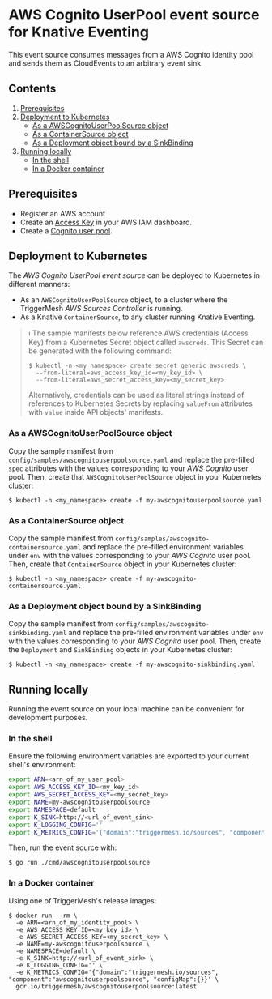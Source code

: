 # AWS Cognito UserPool event source for Knative Eventing

This event source consumes messages from a AWS Cognito identity pool and sends them as CloudEvents to an arbitrary event
sink.

## Contents

1. [Prerequisites](#prerequisites)
1. [Deployment to Kubernetes](#deployment-to-kubernetes)
   * [As a AWSCognitoUserPoolSource object](#as-a-awscognitouserpoolsource-object)
   * [As a ContainerSource object](#as-a-containersource-object)
   * [As a Deployment object bound by a SinkBinding](#as-a-deployment-object-bound-by-a-sinkbinding)
1. [Running locally](#running-locally)
   * [In the shell](#in-the-shell)
   * [In a Docker container](#in-a-docker-container)

## Prerequisites

* Register an AWS account
* Create an [Access Key][doc-accesskey] in your AWS IAM dashboard.
* Create a [Cognito user pool][doc-cognito-user-pool].

## Deployment to Kubernetes

The _AWS Cognito UserPool event source_ can be deployed to Kubernetes in different manners:

* As an `AWSCognitoUserPoolSource` object, to a cluster where the TriggerMesh _AWS Sources Controller_ is running.
* As a Knative `ContainerSource`, to any cluster running Knative Eventing.

> :information_source: The sample manifests below reference AWS credentials (Access Key) from a Kubernetes Secret object
> called `awscreds`. This Secret can be generated with the following command:
>
> ```console
> $ kubectl -n <my_namespace> create secret generic awscreds \
>   --from-literal=aws_access_key_id=<my_key_id> \
>   --from-literal=aws_secret_access_key=<my_secret_key>
> ```
>
> Alternatively, credentials can be used as literal strings instead of references to Kubernetes Secrets by replacing
> `valueFrom` attributes with `value` inside API objects' manifests.

### As a AWSCognitoUserPoolSource object

Copy the sample manifest from `config/samples/awscognitouserpoolsource.yaml` and replace the pre-filled `spec` attributes
with the values corresponding to your _AWS Cognito_ user pool. Then, create that `AWSCognitoUserPoolSource` object in
your Kubernetes cluster:

```console
$ kubectl -n <my_namespace> create -f my-awscognitouserpoolsource.yaml
```

### As a ContainerSource object

Copy the sample manifest from `config/samples/awscognito-containersource.yaml` and replace the pre-filled environment
variables under `env` with the values corresponding to your _AWS Cognito_ user pool. Then, create that
`ContainerSource` object in your Kubernetes cluster:

```console
$ kubectl -n <my_namespace> create -f my-awscognito-containersource.yaml
```

### As a Deployment object bound by a SinkBinding

Copy the sample manifest from `config/samples/awscognito-sinkbinding.yaml` and replace the pre-filled environment
variables under `env` with the values corresponding to your _AWS Cognito_ user pool. Then, create the `Deployment`
and `SinkBinding` objects in your Kubernetes cluster:

```console
$ kubectl -n <my_namespace> create -f my-awscognito-sinkbinding.yaml
```

## Running locally

Running the event source on your local machine can be convenient for development purposes.

### In the shell

Ensure the following environment variables are exported to your current shell's environment:

```sh
export ARN=<arn_of_my_user_pool>
export AWS_ACCESS_KEY_ID=<my_key_id>
export AWS_SECRET_ACCESS_KEY=<my_secret_key>
export NAME=my-awscognitouserpoolsource
export NAMESPACE=default
export K_SINK=http://<url_of_event_sink>
export K_LOGGING_CONFIG=''
export K_METRICS_CONFIG='{"domain":"triggermesh.io/sources", "component":"awscognitouserpoolsource", "configMap":{}}'
```

Then, run the event source with:

```console
$ go run ./cmd/awscognitouserpoolsource
```

### In a Docker container

Using one of TriggerMesh's release images:

```console
$ docker run --rm \
  -e ARN=<arn_of_my_identity_pool> \
  -e AWS_ACCESS_KEY_ID=<my_key_id> \
  -e AWS_SECRET_ACCESS_KEY=<my_secret_key> \
  -e NAME=my-awscognitouserpoolsource \
  -e NAMESPACE=default \
  -e K_SINK=http://<url_of_event_sink> \
  -e K_LOGGING_CONFIG='' \
  -e K_METRICS_CONFIG='{"domain":"triggermesh.io/sources", "component":"awscognitouserpoolsource", "configMap":{}}' \
  gcr.io/triggermesh/awscognitouserpoolsource:latest
```

[doc-accesskey]: https://docs.aws.amazon.com/general/latest/gr/aws-sec-cred-types.html#access-keys-and-secret-access-keys
[doc-cognito-user-pool]: https://docs.aws.amazon.com/cognito/latest/developerguide/tutorial-create-user-pool.html

